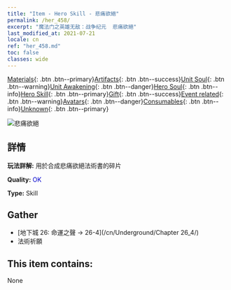 ```yaml
---
title: "Item - Hero Skill - 悲痛欲絕"
permalink: /her_458/
excerpt: "魔法门之英雄无敌：战争纪元  悲痛欲絕"
last_modified_at: 2021-07-21
locale: cn
ref: "her_458.md"
toc: false
classes: wide
---
```

 [Materials](/ItemsCN/){: .btn .btn--primary}[Artifacts](/ItemsCN/Artifacts/){: .btn .btn--success}[Unit Soul](/ItemsCN/UnitSoul/){: .btn .btn--warning}[Unit Awakening](/ItemsCN/UnitAwakening/){: .btn .btn--danger}[Hero Soul](/ItemsCN/HeroSoul/){: .btn .btn--info}[Hero Skill](/ItemsCN/HeroSkill/){: .btn .btn--primary}[Gift](/ItemsCN/Gift/){: .btn .btn--success}[Event related](/ItemsCN/Events/){: .btn .btn--warning}[Avatars](/ItemsCN/Avatars/){: .btn .btn--danger}[Consumables](/ItemsCN/Consumables/){: .btn .btn--info}[Unknown](/ItemsCN/Unknown/){: .btn .btn--primary}

 ![悲痛欲絕](/images/t/ps_beitongyujue.png)

## 詳情
 **玩法詳解:** 用於合成悲痛欲絕法術書的碎片

 **Quality:** <span style="color: #0000CD">OK</span>

 **Type:** Skill

## Gather

*    [地下城 26: 命運之聲 -> 26-4](/cn/Underground/Chapter 26_4/) 
*    法術祈願 

## This item contains:

  None

